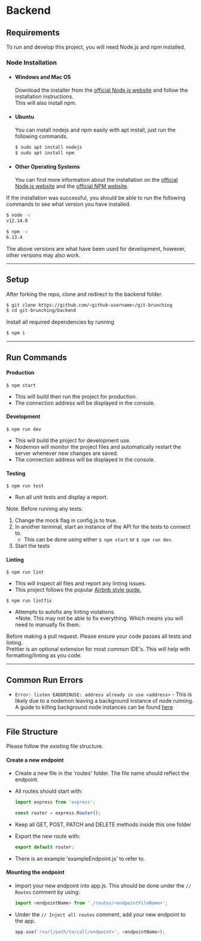 # Backend

## Requirements

To run and develop this project, you will need Node.js and npm installed.

### Node Installation

- #### Windows and Mac OS

  Download the installer from the [official Node.js website](https://nodejs.org/) and follow the installation instructions.  
  This will also install npm.

- #### Ubuntu

  You can install nodejs and npm easily with apt install, just run the following commands.

  ```bash
  $ sudo apt install nodejs
  $ sudo apt install npm
  ```

- #### Other Operating Systems

  You can find more information about the installation on the [official Node.js website](https://nodejs.org/) and the [official NPM website](https://npmjs.org/).

If the installation was successful, you should be able to run the following commands to see what version you have installed.

```bash
$ node -v
v12.14.0

$ npm -v
6.13.4
```

The above versions are what have been used for development, however, other versions may also work.

---

## Setup

After forking the repo, clone and redirect to the backend folder.

```bash
$ git clone https://github.com/<github-username>/git-brunching
$ cd git-brunching/backend
```

Install all required dependencies by running

```bash
$ npm i
```

---

## Run Commands

#### Production

`$ npm start`

- This will build then run the project for production.
- The connection address will be displayed in the console.

#### Development

`$ npm run dev`

- This will build the project for development use.
- Nodemon will monitor the project files and automatically restart the server whenever new changes are saved.
- The connection address will be displayed in the console.

#### Testing

`$ npm run test`

- Run all unit tests and display a report.

Note. Before running any tests:

1. Change the mock flag in config.js to true.
2. In another terminal, start an instance of the API for the tests to connect to.
   - This can be done using either `$ npm start` or `$ npm run dev`.
3. Start the tests

#### Linting

`$ npm run lint`

- This will inspect all files and report any linting issues.
- This project follows the popular [Airbnb style guide.](https://github.com/airbnb/javascript)

`$ npm run lintfix`

- Attempts to autofix any linting violations.  
  \*Note. This may not be able to fix everything. Which means you will need to manually fix them.

Before making a pull request. Please ensure your code passes all tests and linting.  
Prettier is an optional extension for most common IDE's. This will help with formatting/linting as you code.

---

## Common Run Errors

- `Error: listen EADDRINUSE: address already in use <address>` - This is likely due to a nodemon leaving a background instance of node running.  
   A guide to killing background node instances can be found [here](https://stackoverflow.com/a/14790921/10377254)

---

## File Structure

Please follow the existing file structure.

#### Create a new endpoint

- Create a new file in the 'routes' folder. The file name should reflect the endpoint.
- All routes should start with:

  ```javascript
  import express from 'express';

  const router = express.Router();
  ```

- Keep all GET, POST, PATCH and DELETE methods inside this one folder
- Export the new route with:
  ```javascript
  export default router;
  ```
- There is an example 'exampleEndpoint.js' to refer to.

#### Mounting the endpoint

- Import your new endpoint into app.js. This should be done under the `// Routes` comment by using:
  ```javascript
  import <endpointName> from './routes/<endpointFileName>';
  ```
- Under the `// Inject all routes` comment, add your new endpoint to the app.
  ```javascript
  app.use('/<url/path/to/call/endpoint>', <endpointName>);
  ```
